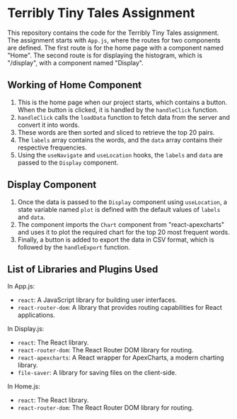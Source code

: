 # Terribly Tiny Tales Assignment

This repository contains the code for the Terribly Tiny Tales assignment. The assignment starts with `App.js`, where the routes for two components are defined. The first route is for the home page with a component named "Home". The second route is for displaying the histogram, which is "/display", with a component named "Display".

## Working of Home Component

1. This is the home page when our project starts, which contains a button. When the button is clicked, it is handled by the `handleClick` function.
2. `handleClick` calls the `loadData` function to fetch data from the server and convert it into words.
3. These words are then sorted and sliced to retrieve the top 20 pairs.
4. The `labels` array contains the words, and the `data` array contains their respective frequencies.
5. Using the `useNavigate` and `useLocation` hooks, the `labels` and `data` are passed to the `Display` component.

## Display Component

1. Once the data is passed to the `Display` component using `useLocation`, a state variable named `plot` is defined with the default values of `labels` and `data`.
2. The component imports the `Chart` component from "react-apexcharts" and uses it to plot the required chart for the top 20 most frequent words.
3. Finally, a button is added to export the data in CSV format, which is followed by the `handleExport` function.

## List of Libraries and Plugins Used

In App.js:

- `react`: A JavaScript library for building user interfaces.
- `react-router-dom`: A library that provides routing capabilities for React applications.

In Display.js:

- `react`: The React library.
- `react-router-dom`: The React Router DOM library for routing.
- `react-apexcharts`: A React wrapper for ApexCharts, a modern charting library.
- `file-saver`: A library for saving files on the client-side.

In Home.js:

- `react`: The React library.
- `react-router-dom`: The React Router DOM library for routing.

